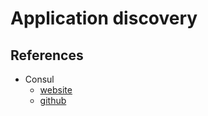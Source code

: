 # Application discovery

## References

* Consul
  * [website](https://www.consul.io/)
  * [github](https://github.com/hashicorp/consul)
